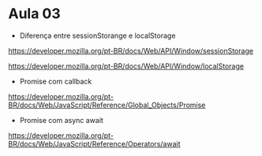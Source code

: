 # Aula 03

- Diferença entre sessionStorange e localStorage

https://developer.mozilla.org/pt-BR/docs/Web/API/Window/sessionStorage

https://developer.mozilla.org/pt-BR/docs/Web/API/Window/localStorage

- Promise com callback

https://developer.mozilla.org/pt-BR/docs/Web/JavaScript/Reference/Global_Objects/Promise

- Promise com async await 

https://developer.mozilla.org/pt-BR/docs/Web/JavaScript/Reference/Operators/await



